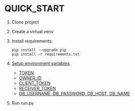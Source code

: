 # QUICK_START
   1. Clone project
   2. Create a virtual venv
   3. Install requirements:
       ```
       pip install --upgrade pip
       pip install -r requirements.txt
       ```
   4. [Setup environment variables:](https://stackoverflow.com/questions/42708389/how-to-set-environment-variables-in-pycharm)

      - [TOKEN](https://telegram.me/BotFather)
      - [OWNER_ID](https://telegram.me/myidbot)
      - [CLIENT_TOKEN](https://pypi.org/project/YooMoney/#access-token)
      - [RECEIVER_TOKEN](https://pypi.org/project/YooMoney/#account-information)
      - [DB_USERNAME, DB_PASSWORD, DB_HOST, DB_NAME](https://docs.sqlalchemy.org/en/20/dialects/postgresql.html#setting-alternate-search-paths-on-connect)
   5. Run run.py